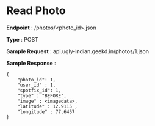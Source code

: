 # Read Photo
**Endpoint** : /photos/<photo_id>.json

**Type**	 : POST

**Sample Request** : api.ugly-indian.geekd.in/photos/1.json

**Sample Response** :
```code
{
	"photo_id": 1,
	"user_id" : 1,
	"spotfix_id": 1,
	"type" : "BEFORE",
	"image" : <imagedata>,
	"latitude" : 12.9115 ,
	"longitude" : 77.6457
}
```
